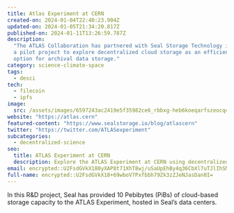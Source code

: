 ```yaml
---
title: Atlas Experiment at CERN
created-on: 2024-01-04T22:40:23.904Z
updated-on: 2024-01-05T21:34:20.817Z
published-on: 2024-01-11T13:26:59.787Z
description:
  "The ATLAS Collaboration has partnered with Seal Storage Technology in
  a pilot project to explore decentralized cloud storage as an efficient and cost-effective
  option for archival data storage."
category: science-climate-space
tags:
  - desci
tech:
  - filecoin
  - ipfs
image:
  src: /assets/images/6597243ac2419e5f35982ce6_rbbxg-heb6koeqarfszeocq4yjtsw2cqpkwb9atop1y.png
website: "https://atlas.cern"
featured-content: "https://www.sealstorage.io/blog/atlascern"
twitter: "https://twitter.com/ATLASexperiment"
subcategories:
  - decentralized-science
seo:
  title: ATLAS Experiment at CERN
  description: Explore the ATLAS Experiment at CERN using decentralized storage solutions.
email: encrypted::U2FsdGVkX180yXAP8t71XhT8wj/uSaUpEhBy4q36CbXl7uTJlIhSMqHrZCO2L+VA
full-name: encrypted::U2FsdGVkX18+69wboV7Pxfbbh79Zk3zZJeNJasDan0I=
---
```


In this R&D project, Seal has provided 10 Pebibytes (PiBs) of cloud-based storage capacity to the ATLAS Experiment, hosted in Seal’s data centers.
